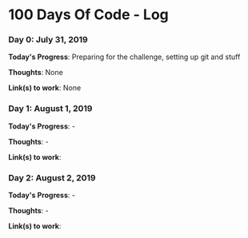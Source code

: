 # 100 Days Of Code - Log

### Day 0: July 31, 2019

**Today's Progress**: Preparing for the challenge, setting up git and stuff

**Thoughts**: None

**Link(s) to work**: None


### Day 1: August 1, 2019

**Today's Progress**: -

**Thoughts**: -

**Link(s) to work**:


### Day 2: August 2, 2019

**Today's Progress**: -

**Thoughts**: -

**Link(s) to work**: